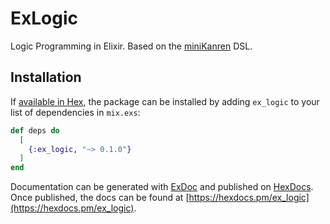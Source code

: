 # ExLogic

Logic Programming in Elixir. Based on the [miniKanren](http://minikanren.org/index.html) DSL.

## Installation

If [available in Hex](https://hex.pm/docs/publish), the package can be installed
by adding `ex_logic` to your list of dependencies in `mix.exs`:

```elixir
def deps do
  [
    {:ex_logic, "~> 0.1.0"}
  ]
end
```

Documentation can be generated with [ExDoc](https://github.com/elixir-lang/ex_doc)
and published on [HexDocs](https://hexdocs.pm). Once published, the docs can
be found at [https://hexdocs.pm/ex_logic](https://hexdocs.pm/ex_logic).


